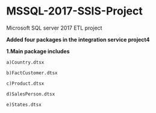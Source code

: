 # MSSQL-2017-SSIS-Project
Microsoft SQL server 2017 ETL project

****Added four packages in the integration service project4****

****1.Main package includes****

    a)Country.dtsx
 
    b)FactCustomer.dtsx
 
    c)Product.dtsx
  
    d)SalesPerson.dtsx
  
    e)States.dtsx
